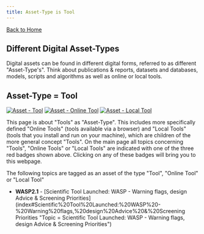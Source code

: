 ```yaml
---
title: Asset-Type is Tool
---
```


[Back to Home](index)

## Different Digital Asset-Types

Digital assets can be found in different digital forms, referred to as different "Asset-Type's". Think about publications & reports, datasets and databases, models, scripts and algorithms as well as online or local tools. 

## Asset-Type = Tool

[![Asset - Tool](https://img.shields.io/badge/Asset--Type-Tool-Red?logo=academia&logoColor=red&color=red)](tags "Asset-Type = Tool")
[![Asset - Online Tool](https://img.shields.io/badge/Asset--Type-Online_Tool-Red?logo=academia&logoColor=red&color=red)](tags "Asset-Type = Online Tool")
[![Asset - Local Tool](https://img.shields.io/badge/Asset--Type-Local_Tool-Red?logo=academia&logoColor=red&color=red)](tags "Asset-Type = Local Tool")

This page is about "Tools" as "Asset-Type". This includes more specifically defined "Online Tools" (tools available via a browser) and "Local Tools" (tools that you install and run on your machine), which are children of the more general concept "Tools". On the main page all topics concerning "Tools", "Online Tools" or "Local Tools" are indicated with one of the three red badges shown above. Clicking on any of these badges will bring you to this webpage.

The following topics are tagged as an asset of the type "Tool", "Online Tool" or "Local Tool"
- **WASP2.1** - [Scientific Tool Launched: WASP - Warning flags, design Advice & Screening Priorities](index#Scientific%20Tool%20Launched:%20WASP%20-%20Warning%20flags,%20design%20Advice%20&%20Screening Priorities "Topic = Scientific Tool Launched: WASP - Warning flags, design Advice & Screening Priorities")
